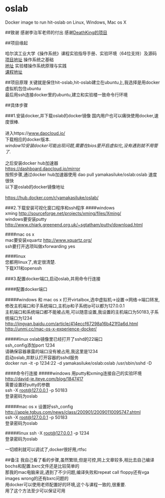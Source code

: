 # oslab
Docker image to run hit-oslab on Linux, Windows, Mac os X

##致谢
感谢李治军老师的付出
感谢[DeathKing的项目](https://github.com/DeathKing/hit-oslab)

##项目缘起

哈尔滨工业大学《操作系统》课程实验指导手册、实验环境（64位支持）及源码
[项目地址](https://github.com/DeathKing/hit-oslab)
操作系统之基础<br>
[地址](http://mooc.study.163.com/course/HIT-1000002004#/info)
实验楼操作系统原理与实践<br>
[课程地址](https://www.shiyanlou.com/courses/115)

##项目原理
关键就是保住hit-oslab,hit-oslab建立在ubuntu上,我选择是用docker虚拟机包住ubuntu<br>
最后用ssh连接docker里的ubuntu,建立和实验楼一致命令行环境<br>

##具体步骤

###1.安装docker,并下载oslab的docker镜像
国内用户也可以痛快使用docker,速度很棒.<br>  
进入https://www.daocloud.io/<br>
下载相应的docker版本.<br> 
*window10安装docker可能出现问题,需要在bios里开启虚拟化,没有遇到就不用管了*.<br>  
之后安装docker hub加速器<br>
https://dashboard.daocloud.io/mirror<br>
按照步骤,通过docker hub加速器使用 dao pull yamakasiluke/oslab:oslab 速度很快<br>
以下是oslab的docker镜像地址<br>  
https://hub.docker.com/r/yamakasiluke/oslab/<br>  

###2.下载安装可视化窗口程序和ssh程序
####windows<br>
xming http://sourceforge.net/projects/xming/files/Xming/<br>
windows要安装putty http://www.chiark.greenend.org.uk/~sgtatham/putty/download.html<br>

####mac os x<br>
mac要安装xquartz http://www.xquartz.org/<br>
ssh要打开选项叫做xforwarding yes<br>

####linux<br>
您都用linux了,肯定很清楚.<br>
下载X11和openssh<br>

###3.配置docker端口,启动oslab,并用命令行连接<br>

####配置docker端口

#####windows 和 mac os x
打开virtalbox,选中虚拟机->设置->网络->端口转发,修改主机端口和子系统端口,主机ip和子系统ip可以都为127.0.0.1<br>
主机端口和系统端口都不能被占用,可以随意设置,我设置的主机端口为50183,子系统端口为1234<br>
http://jingyan.baidu.com/article/414eccf67298a16b421f0a6d.html<br>
http://unmi.cc/mac-os-x-experience-docker/<br>

#####linux
oslab镜像里已经打开了sshd的22端口<br>
ssh_config添加port 1234<br>
请确保容器暴露的端口没有被占用,我这里是1234<br>
启动oslab,并默认打开容器的sshd服务<br>
docker run -it -p 1234:22 -d yamakasiluke/oslab:oslab /usr/sbin/sshd -D<br>

####命令行连接
#####windows
用putty和xming连接自己的实验环境<br>
http://david-je.iteye.com/blog/1847417<br>
需要设置好putty的参数<br>
ssh -X root@127.0.0.1 -p 50183<br>
登录密码为oslab<br>

#####mac os x
设置好ssh_config<br>
http://apple.tgbus.com/news/class/200901/20090110095747.shtml<br>
ssh -X root@127.0.0.1 -p 50183<br>
登录密码为oslab<br>

#####linux
ssh -X root@127.0.0.1 -p 1234<br>
登录密码为oslab<br>

一切顺利就可以调试了,docker很好用,rtfsc<br>

##备注
我自己看了看的步骤,虽然繁琐,但是可控,网上文章较多,相比去自己编译bochs和配置.bxrc文件还是比较简单的<br>
那我的mac电脑来说,遇到了不少问题,编译失败和repeat call floppy还有vga images wrong的还有bxrc问题的<br>
用docker可以使用老师配置好的环境,这个与课程一致的,很重要.<br>
用了这个方法至少可以保证可用<br>



